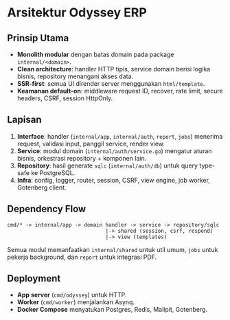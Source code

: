 # Arsitektur Odyssey ERP

## Prinsip Utama

- **Monolith modular** dengan batas domain pada package `internal/<domain>`.
- **Clean architecture**: handler HTTP tipis, service domain berisi logika bisnis, repository menangani akses data.
- **SSR-first**: semua UI dirender server menggunakan `html/template`.
- **Keamanan default-on**: middleware request ID, recover, rate limit, secure headers, CSRF, session HttpOnly.

## Lapisan

1. **Interface**: handler (`internal/app`, `internal/auth`, `report`, `jobs`) menerima request, validasi input, panggil service, render view.
2. **Service**: modul domain (`internal/auth/service.go`) mengatur aturan bisnis, orkestrasi repository + komponen lain.
3. **Repository**: hasil generate `sqlc` (`internal/auth/db`) untuk query type-safe ke PostgreSQL.
4. **Infra**: config, logger, router, session, CSRF, view engine, job worker, Gotenberg client.

## Dependency Flow

```
cmd/* -> internal/app -> domain handler -> service -> repository/sqlc
                                |-> shared (session, csrf, respond)
                                |-> view (templates)
```

Semua modul memanfaatkan `internal/shared` untuk util umum, `jobs` untuk pekerja background, dan `report` untuk integrasi PDF.

## Deployment

- **App server** (`cmd/odyssey`) untuk HTTP.
- **Worker** (`cmd/worker`) menjalankan Asynq.
- **Docker Compose** menyatukan Postgres, Redis, Mailpit, Gotenberg.

